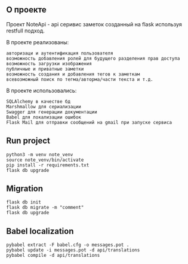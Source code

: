 ## О проекте
Проект NoteApi -  api серивис заметок созданный на flask используя restfull подход.

В проекте реализованы:
```
авторизаци и аутентификация пользователя
возможность добавления ролей для будущего разделения прав доступа
возможность загрузки изображения
публичные и приватные заметки
возможность создания и добавления тегов к заметкам
всевозможный поиск по тегма/авторма/части текста и т.д.
```
В проекте использовались:
```
SQLAlchemy в качестве бд
Marshmallow для сериализации
Swagger для генерации документации
Babel для локализации ошибок 
Flask Mail для отправки сообщений на gmail при запуске сервиса
```

## Run project
```
python3 -m venv note_venv
source note_venv/bin/activate
pip install -r requirements.txt
flask db upgrade
```
## Migration
```
flask db init
flask db migrate -m "comment"
flask db upgrade
```
## Babel localization
```
pybabel extract -F babel.cfg -o messages.pot .
pybabel update -i messages.pot -d api/translations
pybabel compile -d api/translations
```
